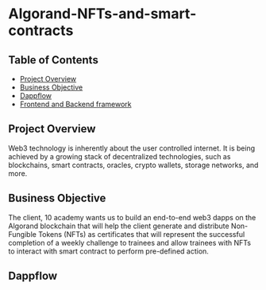 # Algorand-NFTs-and-smart-contracts
## Table of Contents

- [Project Overview](#project-overview)
- [Business Objective](#business-objective)
- [Dappflow](Algorand-Features)
- [Frontend and Backend framework](#Front-and-Back-End)



## Project Overview
Web3 technology is inherently about the user controlled internet. It is being achieved by a growing stack of decentralized technologies, such as blockchains, smart contracts, oracles, crypto wallets, storage networks, and more.   
## Business Objective
The client, 10 academy wants us to build an end-to-end web3 dapps on the Algorand blockchain that will help the client generate and distribute Non-Fungible Tokens (NFTs) as certificates that will represent the successful completion of a weekly challenge to trainees and allow trainees with NFTs to interact with smart contract to perform pre-defined action.

## Dappflow 

